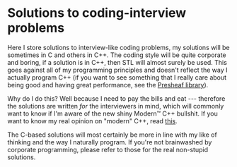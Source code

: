 # Solutions to coding-interview problems

Here I store solutions to interview-like coding problems, my solutions will be sometimes in C and
others in C++. The coding style will be quite corporate and boring, if a solution is in C++, then
STL will almost surely be used. This goes against all of my programming principles and doesn't
reflect the way I actually program C++ (if you want to see something that I really care about being
good and having great performance, see the [Presheaf library](https://github.com/luizmugnaini/presheaf)).

Why do I do this? Well because I need to pay the bills and eat --- therefore the solutions are
written *for* the interviewers in mind, which will commonly want to know if I'm aware of the new
shiny Modern™ C++ bullshit. If you want to know my real opinion on "modern" C++, read [this](https://github.com/luizmugnaini/presheaf/blob/main/STYLE_GUIDE.md).

The C-based solutions will most certainly be more in line with my like of thinking and the way I
naturally program. If you're not brainwashed by corporate programming, please refer to those for the
real non-stupid solutions.
